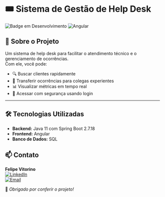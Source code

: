# 🎟️ Sistema de Gestão de Help Desk  

![Badge em Desenvolvimento](https://img.shields.io/badge/Status-Em%20Desenvolvimento-yellow)
![Angular](https://img.shields.io/badge/Angular-red)

## 🚀 Sobre o Projeto  
Um sistema de help desk para facilitar o atendimento técnico e o gerenciamento de ocorrências.  
Com ele, você pode:  
- 🔍 Buscar clientes rapidamente  
- 🔄 Transferir ocorrências para colegas experientes  
- 📊 Visualizar métricas em tempo real  
- 🔑 Acessar com segurança usando login  

---

## 🛠️ Tecnologias Utilizadas  
- **Backend:** Java 11 com Spring Boot 2.7.18  
- **Frontend:** Angular  
- **Banco de Dados:** SQL  

## 📫 Contato  
**Felipe Vitorino**  
[![LinkedIn](https://img.shields.io/badge/LinkedIn-000?style=for-the-badge&logo=linkedin&logoColor=0A66C2)](https://www.linkedin.com/in/devfelipevitorino/)  
[![Email](https://img.shields.io/badge/Email-000?style=for-the-badge&logo=gmail&logoColor=red)](mailto:devfelipevitorino@gmail.com)  

🚀 *Obrigado por conferir o projeto!*

